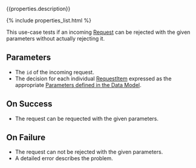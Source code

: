 {{properties.description}}

{% include properties_list.html %}

This use-case tests if an incoming [Request](/integrate/data-model-overview#request)
can be rejected with the given parameters without actually rejecting it.

## Parameters

- The `id` of the incoming request.
- The decision for each individual [RequestItem](/integrate/data-model-overview#request)
  expressed as the appropriate [Parameters defined in the Data Model](/integrate/requests-and-requestitems).

## On Success

- The request can be requected with the given parameters.

## On Failure

- The request can not be rejected with the given parameters.
- A detailed error describes the problem.
